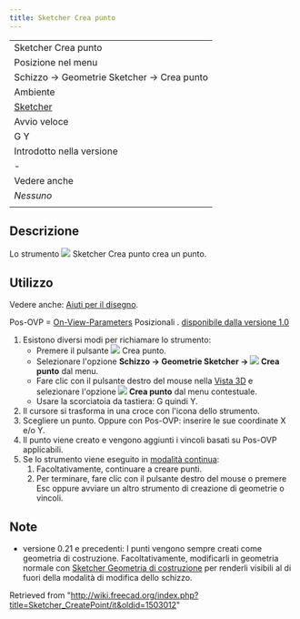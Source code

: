 ```yaml
---
title: Sketcher Crea punto
---
```

|  |
| --- |
| Sketcher Crea punto |
| Posizione nel menu |
| Schizzo → Geometrie Sketcher → Crea punto |
| Ambiente |
| [Sketcher](/Sketcher_Workbench/it "Sketcher Workbench/it") |
| Avvio veloce |
| G Y |
| Introdotto nella versione |
| - |
| Vedere anche |
| *Nessuno* |
|  |

## Descrizione

Lo strumento ![](/images/Sketcher_CreatePoint.svg) Sketcher Crea punto crea un punto.

## Utilizzo

Vedere anche: [Aiuti per il disegno](/Sketcher_Workbench/it#Drawing_aids "Sketcher Workbench/it").

Pos-OVP = [On-View-Parameters](/Sketcher_Preferences/it#Generale "Sketcher Preferences/it") Posizionali . [disponibile dalla versione 1.0](/Release_notes_1.0/it "Release notes 1.0/it")

1. Esistono diversi modi per richiamare lo strumento:
   * Premere il pulsante ![](/images/Sketcher_CreatePoint.svg) Crea punto.
   * Selezionare l'opzione **Schizzo → Geometrie Sketcher → ![](/images/Sketcher_CreatePoint.svg) Crea punto** dal menu.
   * Fare clic con il pulsante destro del mouse nella [Vista 3D](/3D_view/it "3D view/it") e selezionare l'opzione **![](/images/Sketcher_CreatePoint.svg) Crea punto** dal menu contestuale.
   * Usare la scorciatoia da tastiera: G quindi Y.
2. Il cursore si trasforma in una croce con l'icona dello strumento.
3. Scegliere un punto. Oppure con Pos-OVP: inserire le sue coordinate X e/o Y.
4. Il punto viene creato e vengono aggiunti i vincoli basati su Pos-OVP applicabili.
5. Se lo strumento viene eseguito in [modalità continua](/Sketcher_Workbench/it#Continue_modes "Sketcher Workbench/it"):
   1. Facoltativamente, continuare a creare punti.
   2. Per terminare, fare clic con il pulsante destro del mouse o premere Esc oppure avviare un altro strumento di creazione di geometrie o vincoli.

## Note

* versione 0.21 e precedenti: I punti vengono sempre creati come geometria di costruzione. Facoltativamente, modificarli in geometria normale con [Sketcher Geometria di costruzione](/Sketcher_ToggleConstruction/it "Sketcher ToggleConstruction/it") per renderli visibili al di fuori della modalità di modifica dello schizzo.

Retrieved from "<http://wiki.freecad.org/index.php?title=Sketcher_CreatePoint/it&oldid=1503012>"